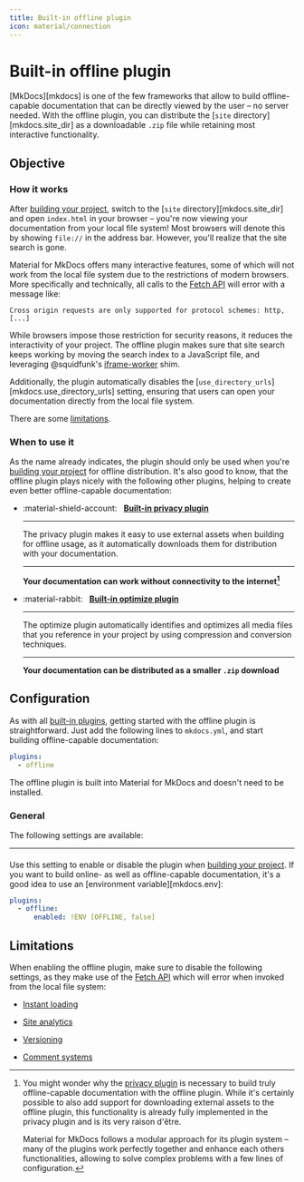 ```yaml
---
title: Built-in offline plugin
icon: material/connection
---
```



# Built-in offline plugin

[MkDocs][mkdocs] is one of the few frameworks that allow to build offline-capable
documentation that can be directly viewed by the user – no server needed. With
the offline plugin, you can distribute the [`site` directory][mkdocs.site_dir]
as a downloadable `.zip` file while retaining most interactive functionality.

## Objective

### How it works

After [building your project], switch to the [`site` directory][mkdocs.site_dir]
and open `index.html` in your browser – you're now viewing your documentation
from your local file system! Most browsers will denote this by showing `file://`
in the address bar. However, you'll realize that the site search is gone.

Material for MkDocs offers many interactive features, some of which will not
work from the local file system due to the restrictions of modern browsers. More
specifically and technically, all calls to the [Fetch API] will error with a
message like:

```
Cross origin requests are only supported for protocol schemes: http, [...]
```

While browsers impose those restriction for security reasons, it reduces the
interactivity of your project. The offline plugin makes sure that site search
keeps working by moving the search index to a JavaScript file, and leveraging
@squidfunk's [iframe-worker] shim.

Additionally, the plugin automatically disables the [`use_directory_urls`]
[mkdocs.use_directory_urls] setting, ensuring that users can open your
documentation directly from the local file system.

There are some [limitations].

  [building your project]: #
  [Fetch API]: https://developer.mozilla.org/en-US/docs/Web/API/Fetch_API
  [iframe-worker]: https://github.com/squidfunk/iframe-worker
  [limitations]: #limitations

### When to use it

As the name already indicates, the plugin should only be used when you're
[building your project] for offline distribution. It's also good to know, that
the offline plugin plays nicely with the following other plugins, helping to
create even better offline-capable documentation:

<div class="grid cards" markdown>

-   :material-shield-account: &nbsp; __[Built-in privacy plugin][privacy]__

    ---

    The privacy plugin makes it easy to use external assets when building for
    offline usage, as it automatically downloads them for distribution with
    your documentation.

    ---

    __Your documentation can work without connectivity to the internet[^1]__

-   :material-rabbit: &nbsp; __[Built-in optimize plugin][optimize]__

    ---

    The optimize plugin automatically identifies and optimizes all media files
    that you reference in your project by using compression and conversion
    techniques.

    ---

    __Your documentation can be distributed as a smaller `.zip` download__

</div>

  [^1]:
    You might wonder why the [privacy plugin][privacy] is necessary to build
    truly offline-capable documentation with the offline plugin. While it's
    certainly possible to also add support for downloading external assets to
    the offline plugin, this functionality is already fully implemented in the
    privacy plugin and is its very raison d'être.

    Material for MkDocs follows a modular approach for its plugin system – many
    of the plugins work perfectly together and enhance each others
    functionalities, allowing to solve complex problems with a few lines
    of configuration.

  [privacy]: privacy.md
  [optimize]: optimize.md

## Configuration

<!-- md:version 9.0.0 -->
<!-- md:plugin [offline] – built-in -->

As with all [built-in plugins], getting started with the offline plugin is
straightforward. Just add the following lines to `mkdocs.yml`, and start
building offline-capable documentation:

``` yaml
plugins:
  - offline
```

The offline plugin is built into Material for MkDocs and doesn't need to be
installed.

  [offline]: offline.md
  [built-in plugins]: index.md

### General

The following settings are available:

---

#### <!-- md:setting config.enabled -->

<!-- md:version 9.0.0 -->
<!-- md:default `true` -->

Use this setting to enable or disable the plugin when [building your project].
If you want to build online- as well as offline-capable documentation, it's a
good idea to use an [environment variable][mkdocs.env]:

``` yaml
plugins:
  - offline:
      enabled: !ENV [OFFLINE, false]
```

## Limitations

When enabling the offline plugin, make sure to disable the following settings,
as they make use of the [Fetch API] which will error when invoked from the local
file system:

- [Instant loading]
- [Site analytics]
- [Versioning]
- [Comment systems]

  [Instant loading]: ../../documentation/setup/setting-up-navigation.md#instant-loading
  [Site analytics]: ../../documentation/setup/setting-up-site-analytics.md
  [Versioning]: ../../documentation/setup/setting-up-versioning.md
  [Comment systems]: ../../documentation/setup/adding-a-comment-system.md
